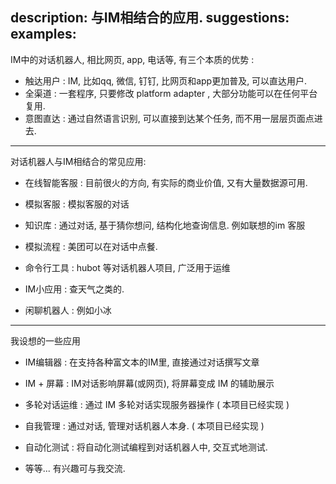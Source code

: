 description: 与IM相结合的应用.
suggestions:
examples:
---

IM中的对话机器人, 相比网页, app, 电话等, 有三个本质的优势 :

- 触达用户 : IM, 比如qq, 微信, 钉钉, 比网页和app更加普及, 可以直达用户.
- 全渠道   : 一套程序, 只要修改 platform adapter , 大部分功能可以在任何平台复用.
- 意图直达 : 通过自然语言识别, 可以直接到达某个任务, 而不用一层层页面点进去.

---

对话机器人与IM相结合的常见应用:

- 在线智能客服    : 目前很火的方向, 有实际的商业价值, 又有大量数据源可用.
- 模拟客服      : 模拟客服的对话
- 知识库       : 通过对话, 基于猜你想问, 结构化地查询信息. 例如联想的im 客服
- 模拟流程      : 美团可以在对话中点餐.

- 命令行工具 : hubot 等对话机器人项目, 广泛用于运维

- IM小应用 : 查天气之类的.

- 闲聊机器人 : 例如小冰

---

我设想的一些应用

- IM编辑器     : 在支持各种富文本的IM里, 直接通过对话撰写文章

- IM + 屏幕   : IM对话影响屏幕(或网页), 将屏幕变成 IM 的辅助展示

- 多轮对话运维    : 通过 IM 多轮对话实现服务器操作 ( 本项目已经实现 )
- 自我管理      : 通过对话, 管理对话机器人本身. ( 本项目已经实现 )
- 自动化测试     : 将自动化测试编程到对话机器人中, 交互式地测试.
- 等等... 有兴趣可与我交流.
